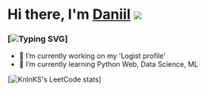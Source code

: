 # Hi there, I'm [Daniil](https://github.com/piccol1ni/) ![](https://github.com/blackcater/blackcater/raw/main/images/Hi.gif)
### [![Typing SVG](https://readme-typing-svg.herokuapp.com?color=%2336BCF7&lines=Python+developer)]

- 🔭 I’m currently working on my 'Logist profile'
- 🌱 I’m currently learning Python Web, Data Science, ML

[![KnlnKS's LeetCode stats](https://leetcode-stats-six.vercel.app/api?username=tocen&theme=dark)]
